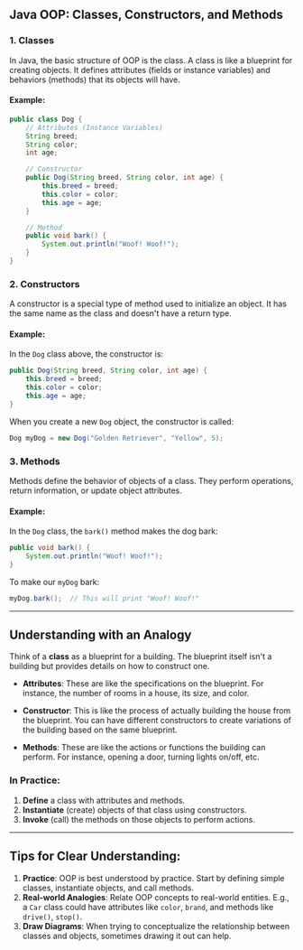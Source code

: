 ## Java OOP: Classes, Constructors, and Methods

### 1. Classes

In Java, the basic structure of OOP is the class. A class is like a blueprint for creating objects. It defines attributes (fields or instance variables) and behaviors (methods) that its objects will have.

#### Example:

```java
public class Dog {
    // Attributes (Instance Variables)
    String breed;
    String color;
    int age;

    // Constructor
    public Dog(String breed, String color, int age) {
        this.breed = breed;
        this.color = color;
        this.age = age;
    }

    // Method
    public void bark() {
        System.out.println("Woof! Woof!");
    }
}
```

### 2. Constructors

A constructor is a special type of method used to initialize an object. It has the same name as the class and doesn't have a return type.

#### Example:

In the `Dog` class above, the constructor is:

```java
public Dog(String breed, String color, int age) {
    this.breed = breed;
    this.color = color;
    this.age = age;
}
```

When you create a new `Dog` object, the constructor is called:

```java
Dog myDog = new Dog("Golden Retriever", "Yellow", 5);
```

### 3. Methods

Methods define the behavior of objects of a class. They perform operations, return information, or update object attributes.

#### Example:

In the `Dog` class, the `bark()` method makes the dog bark:

```java
public void bark() {
    System.out.println("Woof! Woof!");
}
```

To make our `myDog` bark:

```java
myDog.bark();  // This will print "Woof! Woof!"
```

---

## Understanding with an Analogy

Think of a **class** as a blueprint for a building. The blueprint itself isn't a building but provides details on how to construct one.

- **Attributes**: These are like the specifications on the blueprint. For instance, the number of rooms in a house, its size, and color.

- **Constructor**: This is like the process of actually building the house from the blueprint. You can have different constructors to create variations of the building based on the same blueprint.

- **Methods**: These are like the actions or functions the building can perform. For instance, opening a door, turning lights on/off, etc.

### In Practice:

1. **Define** a class with attributes and methods.
2. **Instantiate** (create) objects of that class using constructors.
3. **Invoke** (call) the methods on those objects to perform actions.

---

## Tips for Clear Understanding:

1. **Practice**: OOP is best understood by practice. Start by defining simple classes, instantiate objects, and call methods.
2. **Real-world Analogies**: Relate OOP concepts to real-world entities. E.g., a `Car` class could have attributes like `color`, `brand`, and methods like `drive()`, `stop()`.
3. **Draw Diagrams**: When trying to conceptualize the relationship between classes and objects, sometimes drawing it out can help.
